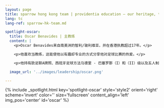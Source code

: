 ```yaml
---
layout: page
title: sparrow hong kong team | providentia education — our heritage, their future | providentia education | hong kong
lang: tc
lang-ref: sparrow-hk-team.md

spotlight-oscar:
  title: Oscar Benavides | 主教练
  content: |
    <p>Oscar Benavides来自南美洲的智利/玻利维亚，并在香港执教超过17年。</p>

    <p>他喜欢当教练，这能使他以有趣却专业的方式分享他对足球比赛的热爱。</p>

    <p>他持有欧足联A牌照、西班牙足球方法马德里 - 巴塞罗那（I）和（II）级以及五人制足球2级的专业资质。</p>

  image_url: '../images/leadership/oscar.png'

---
```

<!-- oscar -->
{% include _spotlight.html key='spotlight-oscar' style='style2' orient='right' scheme='invert' color='' size='fullscreen' content_align='left' img_pos='center' id='oscar' %}